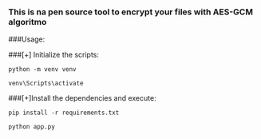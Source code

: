 ### This is na pen source tool to encrypt your files with AES-GCM algoritmo
###Usage:

###[+] Initialize the scripts:
```
python -m venv venv

venv\Scripts\activate
```
###[+]Install the dependencies and execute:
```
pip install -r requirements.txt

python app.py
```
